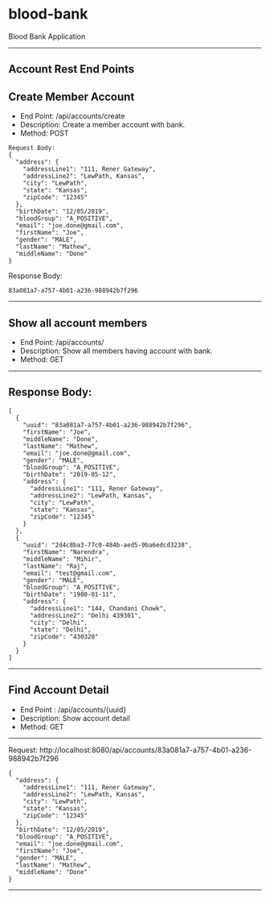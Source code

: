# blood-bank
Blood Bank Application

---------------------------------------------------------------------------------------
Account Rest End Points
---------------------------------------------------------------------------------------
## Create Member Account

*   End Point: /api/accounts/create 
*   Description: Create a member account with bank.
*   Method: POST
```
Request Body: 
{
  "address": {
    "addressLine1": "111, Rener Gateway",
    "addressLine2": "LewPath, Kansas",
    "city": "LewPath",
    "state": "Kansas",
    "zipCode": "12345"
  },
  "birthDate": "12/05/2019",
  "bloodGroup": "A_POSITIVE",
  "email": "joe.done@gmail.com",
  "firstName": "Joe",
  "gender": "MALE",
  "lastName": "Mathew",
  "middleName": "Done"
}
```
Response Body: 
```
83a081a7-a757-4b01-a236-988942b7f296
```
---------------------------------------------------------------------------------------
## Show all account members
* End Point: /api/accounts/
* Description: Show all members having account with bank.
* Method: GET
---------------------------------------------------------------------------------------
Response Body:   
---------------------------------------------------------------------------------------
```
[
  {
    "uuid": "83a081a7-a757-4b01-a236-988942b7f296",
    "firstName": "Joe",
    "middleName": "Done",
    "lastName": "Mathew",
    "email": "joe.done@gmail.com",
    "gender": "MALE",
    "bloodGroup": "A_POSITIVE",
    "birthDate": "2019-05-12",
    "address": {
      "addressLine1": "111, Rener Gateway",
      "addressLine2": "LewPath, Kansas",
      "city": "LewPath",
      "state": "Kansas",
      "zipCode": "12345"
    }
  },
  {
    "uuid": "2d4c8ba3-77c0-484b-aed5-9ba6edcd3238",
    "firstName": "Narendra",
    "middleName": "Mihir",
    "lastName": "Raj",
    "email": "test@gmail.com",
    "gender": "MALE",
    "bloodGroup": "A_POSITIVE",
    "birthDate": "1980-01-11",
    "address": {
      "addressLine1": "144, Chandani Chowk",
      "addressLine2": "Delhi 439301",
      "city": "Delhi",
      "state": "Delhi",
      "zipCode": "430320"
    }
  }
]
```
----------------------------------------------------------------------------------------
## Find Account Detail
* End Point : /api/accounts/{uuid}
* Description: Show account detail
* Method: GET
----------------------------------------------------------------------------------------
Request: http://localhost:8080/api/accounts/83a081a7-a757-4b01-a236-988942b7f296
```
{
  "address": {
    "addressLine1": "111, Rener Gateway",
    "addressLine2": "LewPath, Kansas",
    "city": "LewPath",
    "state": "Kansas",
    "zipCode": "12345"
  },
  "birthDate": "12/05/2019",
  "bloodGroup": "A_POSITIVE",
  "email": "joe.done@gmail.com",
  "firstName": "Joe",
  "gender": "MALE",
  "lastName": "Mathew",
  "middleName": "Done"
}
```
----------------------------------------------------------------------------------------
